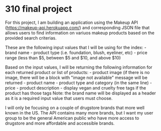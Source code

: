 # 310 final project

For this project, I am building an application using the Makeup API (https://makeup-api.herokuapp.com/)
and corresponding JSON file that allows users to find information on variuos makeup products based
on the provided search criterias. 

These are the following input values that I will be using for the index:
    - brand name
    - product type (i.e. foundation, blush, eyeliner, etc)
    - price range (less than $5, between $5 and $10, and above $10)
    
Based on the input values, I will be returning the following information
for each returned product or list of products:
    - product image (if there is no image, there will be a block with "image not available" message will be returned
    - product name
    - product type and category (in the same line)
    - price
    - product description
    - display vegan and cruelty free tags if the product has those tags
Note: the brand name will be displayed as a header as it is a required input value that users must choose.

I will only be focusing on a couple of drugstore brands that more well known in the US. The API contains
many more brands, but I want my user group to be the general American public who have more access
to drugstore and more affordable and accessible brands.
